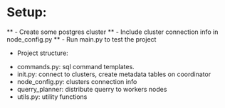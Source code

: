 # Setup:

** - Create some postgres cluster
** - Include cluster connection info in node_config.py
** - Run main.py to test the project

* Project structure:
- commands.py: sql command templates.
- init.py: connect to clusters, create metadata tables on coordinator
- node_config.py: clusters connection info
- querry_planner: distribute querry to workers nodes
- utils.py: utility functions



